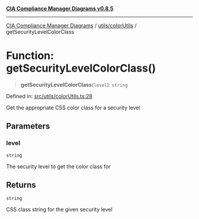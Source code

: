 [**CIA Compliance Manager Diagrams v0.8.5**](../../../README.md)

***

[CIA Compliance Manager Diagrams](../../../modules.md) / [utils/colorUtils](../README.md) / getSecurityLevelColorClass

# Function: getSecurityLevelColorClass()

> **getSecurityLevelColorClass**(`level`): `string`

Defined in: [src/utils/colorUtils.ts:28](https://github.com/Hack23/cia-compliance-manager/blob/eca22610f41e5f6b6c0cece88769b1ffbe9db4bd/src/utils/colorUtils.ts#L28)

Get the appropriate CSS color class for a security level

## Parameters

### level

`string`

The security level to get the color class for

## Returns

`string`

CSS class string for the given security level
